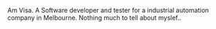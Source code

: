 Am Visa. 
A Software developer and tester for a industrial automation company in Melbourne.
Nothing much to tell about myslef.. 
